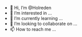 - 👋 Hi, I’m @Holreden
- 👀 I’m interested in ...
- 🌱 I’m currently learning ...
- 💞️ I’m looking to collaborate on ...
- 📫 How to reach me ...

<!---
Holreden/Holreden is a ✨ special ✨ repository because its `README.md` (this file) appears on your GitHub profile.
You can click the Preview link to take a look at your changes.
--->
